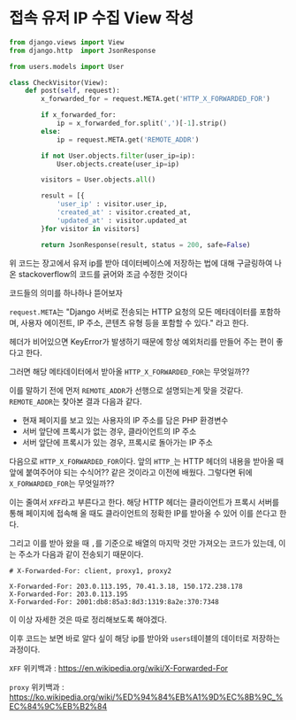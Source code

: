 # 접속 유저 IP 수집 View 작성

```python
from django.views import View
from django.http  import JsonResponse

from users.models import User

class CheckVisitor(View):
    def post(self, request):
        x_forwarded_for = request.META.get('HTTP_X_FORWARDED_FOR')

        if x_forwarded_for:
            ip = x_forwarded_for.split(',')[-1].strip()
        else:
            ip = request.META.get('REMOTE_ADDR')

        if not User.objects.filter(user_ip=ip):
            User.objects.create(user_ip=ip)

        visitors = User.objects.all()

        result = [{
            'user_ip' : visitor.user_ip,
            'created_at' : visitor.created_at,
            'updated_at' : visitor.updated_at
        }for visitor in visitors]

        return JsonResponse(result, status = 200, safe=False)
```

위 코드는 장고에서 유저 ip를 받아 데이터베이스에 저장하는 법에 대해 구글링하여 나온 stackoverflow의 코드를 긁어와 조금 수정한 것이다

코드들의 의미를 하나하나 뜯어보자

`request.META`는 "Django 서버로 전송되는 HTTP 요청의 모든 메타데이터를 포함하며, 사용자 에이전트, IP 주소, 콘텐츠 유형 등을 포함할 수 있다." 라고 한다.

헤더가 비어있으면 KeyError가 발생하기 때문에 항상 예외처리를 만들어 주는 편이 좋다고 한다.

그러면 해당 메타데이터에서 받아올 `HTTP_X_FORWARDED_FOR`는 무엇일까??

이를 말하기 전에 먼저 `REMOTE_ADDR`가 선행으로 설명되는게 맞을 것같다. `REMOTE_ADDR`는 찾아본 결과 다음과 같다.

* 현재 페이지를 보고 있는 사용자의 IP 주소를 담은 PHP 환경변수
* 서버 앞단에 프록시가 없는 경우, 클라이언트의 IP 주소
* 서버 앞단에 프록시가 있는 경우, 프록시로 돌아가는 IP 주소

다음으로 `HTTP_X_FORWARDED_FOR`이다. 앞의 `HTTP_`는 HTTP 헤더의 내용을 받아올 때 앞에 붙여주어야 되는 수식어?? 같은 것이라고 이전에 배웠다. 그렇다면 뒤에 `X_FORWARDED_FOR`는 무엇일까??

이는 줄여서 `XFF`라고 부른다고 한다. 해당 HTTP 헤더는 클라이언트가 프록시 서버를 통해 페이지에 접속해 올 때도 클라이언트의 정확한 IP를 받아올 수 있어 이를 쓴다고 한다.

그리고 이를 받아 왔을 때 `,`를 기준으로 배열의 마지막 것만 가져오는 코드가 있는데, 이는 주소가 다음과 같이 전송되기 때문이다.

```terminal
# X-Forwarded-For: client, proxy1, proxy2

X-Forwarded-For: 203.0.113.195, 70.41.3.18, 150.172.238.178
X-Forwarded-For: 203.0.113.195
X-Forwarded-For: 2001:db8:85a3:8d3:1319:8a2e:370:7348
```

이 이상 자세한 것은 따로 정리해보도록 해야겠다.

이후 코드는 보면 바로 알다 싶이 해당 ip를 받아와 `users`테이블의 데이터로 저장하는 과정이다.

`XFF` 위키백과 : https://en.wikipedia.org/wiki/X-Forwarded-For

`proxy` 위키백과 : https://ko.wikipedia.org/wiki/%ED%94%84%EB%A1%9D%EC%8B%9C_%EC%84%9C%EB%B2%84 